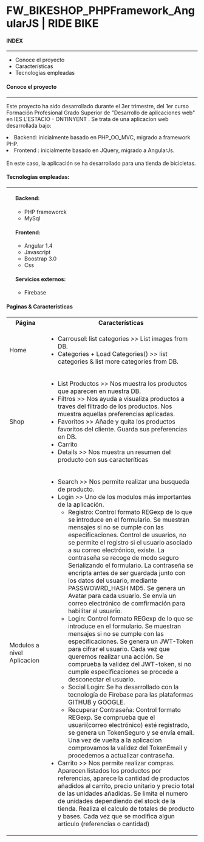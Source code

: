 <H1>FW_BIKESHOP_PHPFramework_AngularJS | RIDE BIKE</H1>

<H4> INDEX </H4>
<hr weight=600>
<ul>
    <li> Conoce el proyecto</li>
    <li> Características </li>
    <li>Tecnologías empleadas </li>
</ul>

<H4> Conoce el proyecto </H4>
<hr weight=600>
<p> Este proyecto ha sido desarrollado durante el 3er trimestre, del 1er curso Formación Profesional Grado Superior de "Desarrollo de aplicaciones web" en IES L'ESTACIO - ONTINYENT . 
Se trata de una aplicacíon web desarrollada bajo:
    <br>
   <li> Backend: inicialmente basado en PHP_OO_MVC, migrado a framework PHP.  </li>
   <li> Frontend : inicialmente basado en JQuery, migrado a AngularJs. </li>
    <br>
En este caso, la aplicación se ha desarrollado para una tienda de bicicletas.
    
</p>


<H4> Tecnologías empleadas: </H4>
<hr weight=600>
<p>
<ul>
    <H4>Backend:</H4>
    <ul>
        <li> PHP frameworck </li>
        <li>MySql</li>
    </ul>
    <H4>Frontend:</H4>
    <ul>
        <li>Angular 1.4</li>
        <li>Javascript</li>
        <li>Boostrap 3.0</li>
        <li>Css</li>
   </ul>
   <H4>Servicios externos:</H4>
    <ul>
        <li>Firebase</li>
   </ul>     
</ul>
</p>
<H4>Paginas & Características</H4>

<table>
    <tr>
        <th>Página</th>
        <th>Características</th>
    </tr>
    <tr>
        <td>Home</td>
        <td>
            <ul>
                <li>Carrousel: list categories >> List images from DB.</li>
                <li>Categories + Load Categories() >> list categories & list more categories from DB.</li>
            </ul>
        </td>
    </tr>
    <tr>
        <td>Shop</td>
        <td>
            <ul>
                <li>List Productos >> Nos muestra los productos que aparecen en nuestra DB.</li>
                <li>Filtros >> Nos ayuda a visualiza productos a traves del filtrado de los productos. Nos muestra aquellas preferencias aplicadas.</li>
                <li>Favoritos >> Añade y quita los productos favoritos del cliente. Guarda sus preferencias en DB.</li>
                <li>Carrito</li>
                <li>Details >> Nos muestra un resumen del producto con sus caracteríticas</li>
            </ul>
        </td>
    </tr> 
    <tr>
        <td>Modulos a nivel Aplicacion</td>
        <td>
            <ul>
                <li>Search >> Nos permite realizar una busqueda de producto.</li>
                <li>Login >> Uno de los modulos más importantes de la aplicación.
                    <ul>
                        <li> Registro: Control formato REGexp de lo que se introduce en el formulario. Se muestran mensajes si no se cumple con las especificaciones.
                           Control de usuarios, no se permite el registro si el usuario asociado a su correo electrónico, existe. La contraseña se recoge de modo seguro                                    Serializando el formulario. La contraseña se encripta antes de ser guardada junto con los datos del usuario, mediante PASSWOWRD_HASH MD5. Se genera                                un Avatar para cada usuario. Se envia un correo electrónico de comfirmación para habilitar al usuario.
                        </li>
                        <li> Login: Control formato REGexp de lo que se introduce en el formulario. Se muestran mensajes si no se cumple con las especificaciones. Se genera un                                 JWT-Token para cifrar el usuario. Cada vez que queremos realizar una acción. Se comprueba la validez del JWT-token, si no cumple especificaciones                                  se procede a desconectar el usuario.
                        </li>
                        <li> Social Login: Se ha desarrollado con la tecnología de Firebase para las plataformas GITHUB y GOOGLE. 
                        </li>
                        <li> Recuperar Contraseña: Control formato REGexp. Se comprueba que el usuari(correo electrónico) esté registrado, se genera un TokenSeguro y se envía                                  email. Una vez de vuelta a la aplicacion comprovamos la validez del TokenEmail y procedemos a actualizar contraseña. 
                        </li>
                    </ul>
                </li>
                <li>Carrito >> Nos permite realizar compras. Aparecen listados los productos por referencias, aparece la cantidad de productos añadidos al carrito, precio                                      unitario y precio total de las unidades añadidas. Se limita el numero de unidades dependiendo del stock de la tienda. Realiza el calculo de                                     totales de producto y bases. Cada vez que se modifica algun articulo (referencias o cantidad) 
               </li>
            </ul>
        </td>
    </tr>
</table>


